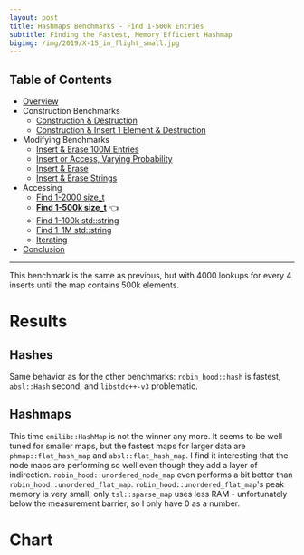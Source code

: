 ```yaml
---
layout: post
title: Hashmaps Benchmarks - Find 1-500k Entries
subtitle: Finding the Fastest, Memory Efficient Hashmap
bigimg: /img/2019/X-15_in_flight_small.jpg
---
```


## Table of Contents

* [Overview](/2019/04/01/hashmap-benchmarks-01-overview/)
* Construction Benchmarks
   * [Construction & Destruction](/2019/04/01/hashmap-benchmarks-02-01-result-CtorDtorEmptyMap/)
   * [Construction & Insert 1 Element & Destruction](/2019/04/01/hashmap-benchmarks-02-02-result-CtorDtorSingleEntryMap/)
* Modifying Benchmarks
   * [Insert & Erase 100M Entries](/2019/04/01/hashmap-benchmarks-03-01-result-InsertHugeInt/)
   * [Insert or Access, Varying Probability](/2019/04/01/hashmap-benchmarks-03-02-result-RandomDistinct2/)
   * [Insert & Erase](/2019/04/01/hashmap-benchmarks-03-03-result-RandomInsertErase/)
   * [Insert & Erase Strings](/2019/04/01/hashmap-benchmarks-03-04-result-RandomInsertEraseStrings/)
* Accessing
   * [Find 1-2000 size_t](/2019/04/01/hashmap-benchmarks-04-02-result-RandomFind_2000/)
   * **[Find 1-500k size_t](/2019/04/01/hashmap-benchmarks-04-03-result-RandomFind_500000/)** 👈
   * [Find 1-100k std::string](/2019/04/01/hashmap-benchmarks-04-04-result-RandomFindString/)
   * [Find 1-1M std::string](/2019/04/01/hashmap-benchmarks-04-05-result-RandomFindString_1000000/)
   * [Iterating](/2019/04/01/hashmap-benchmarks-04-06-result-IterateIntegers/)
* [Conclusion](/2019/04/01/hashmap-benchmarks-05-conclusion/)


----

This benchmark is the same as previous, but with 4000 lookups for every 4 inserts until the map contains 500k elements.

# Results

## Hashes

Same behavior as for the other benchmarks: `robin_hood::hash` is fastest, `absl::Hash` second, and `libstdc++-v3` problematic.

## Hashmaps

This time `emilib::HashMap` is not the winner any more. It seems to be well tuned for smaller maps, but the fastest maps for larger data are `phmap::flat_hash_map` and `absl::flat_hash_map`. I find it interesting that the node maps are performing so well even though they add a layer of indirection. `robin_hood::unordered_node_map` even performs a bit better than `robin_hood::unordered_flat_map`. `robin_hood::unordered_flat_map`'s peak memory is very small, only `tsl::sparse_map` uses less RAM - unfortunately below the measurement barrier, so I only have 0 as a number.

# Chart

<script src="https://cdn.plot.ly/plotly-latest.min.js"></script>
<div id="id_6a018945" style="height:250em"></div>
<script>
    var colors = Plotly.d3.scale.category10().range();
    var m0y = [ "std::unordered_map", "boost::unordered_map", "eastl::hash_map", "phmap::<br>parallel_node_hash_map", "boost::multi_index::<br>hashed_unique", "phmap::<br>parallel_flat_hash_map", "spp::sparse_hash_map", "folly::F14ValueMap", "tsl::hopscotch_map", "folly::F14NodeMap", "tsl::robin_map", "<b>tsl::sparse_map</b>", "ska::bytell_hash_map", "emilib1::HashMap", "robin_hood::<br>unordered_flat_map", "<b>robin_hood::<br>unordered_node_map</b>", "<b>absl::node_hash_map</b>", "<b>phmap::node_hash_map</b>", "<b>absl::flat_hash_map</b>", "<b>phmap::flat_hash_map</b>"];
    var m1y = [ "std::unordered_map", "boost::unordered_map", "eastl::hash_map", "phmap::<br>parallel_node_hash_map", "boost::multi_index::<br>hashed_unique", "phmap::<br>parallel_flat_hash_map", "spp::sparse_hash_map", "folly::F14ValueMap", "tsl::hopscotch_map", "folly::F14NodeMap", "tsl::robin_map", "<b>tsl::sparse_map</b>", "ska::bytell_hash_map", "emilib1::HashMap", "robin_hood::<br>unordered_flat_map", "<b>robin_hood::<br>unordered_node_map</b>", "<b>absl::node_hash_map</b>", "<b>phmap::node_hash_map</b>", "<b>absl::flat_hash_map</b>", "<b>phmap::flat_hash_map</b>"];
    var m2y = [ "std::unordered_map", "boost::unordered_map", "eastl::hash_map", "phmap::<br>parallel_node_hash_map", "boost::multi_index::<br>hashed_unique", "phmap::<br>parallel_flat_hash_map", "spp::sparse_hash_map", "tsl::hopscotch_map", "folly::F14ValueMap", "tsl::robin_map", "folly::F14NodeMap", "<b>tsl::sparse_map</b>", "ska::bytell_hash_map", "emilib1::HashMap", "robin_hood::<br>unordered_flat_map", "<b>robin_hood::<br>unordered_node_map</b>", "<b>absl::node_hash_map</b>", "<b>phmap::node_hash_map</b>", "<b>absl::flat_hash_map</b>", "<b>phmap::flat_hash_map</b>"];
    var m3y = [ "std::unordered_map", "boost::unordered_map", "eastl::hash_map", "phmap::<br>parallel_node_hash_map", "boost::multi_index::<br>hashed_unique", "phmap::<br>parallel_flat_hash_map", "spp::sparse_hash_map", "tsl::hopscotch_map", "folly::F14ValueMap", "tsl::robin_map", "folly::F14NodeMap", "emilib1::HashMap", "<b>tsl::sparse_map</b>", "ska::bytell_hash_map", "absl::node_hash_map", "phmap::node_hash_map", "<b>robin_hood::<br>unordered_node_map</b>", "<b>robin_hood::<br>unordered_flat_map</b>", "<b>absl::flat_hash_map</b>", "<b>phmap::flat_hash_map</b>"];
    var m4y = [ "tsl::sparse_map", "tsl::robin_map", "tsl::hopscotch_map", "spp::sparse_hash_map", "robin_hood::<br>unordered_node_map", "robin_hood::<br>unordered_flat_map", "phmap::<br>parallel_node_hash_map", "phmap::<br>parallel_flat_hash_map", "phmap::node_hash_map", "phmap::flat_hash_map", "emilib1::HashMap", "absl::node_hash_map", "absl::flat_hash_map", "std::unordered_map", "boost::unordered_map", "<b>eastl::hash_map</b>", "boost::multi_index::<br>hashed_unique", "folly::F14ValueMap", "<b>folly::F14NodeMap</b>", "<b>ska::bytell_hash_map</b>"];
    var measurement_names = [ "0% success, 0x00000000ffffffff", "0% success, 0xffffffff00000000", "100% success, 0x00000000ffffffff", "100% success, 0xffffffff00000000", "25% success, 0x00000000ffffffff", "25% success, 0xffffffff00000000", "50% success, 0x00000000ffffffff", "50% success, 0xffffffff00000000", "75% success, 0x00000000ffffffff", "75% success, 0xffffffff00000000" ];

    var data = [
        { x: [ 5.56816e-08, 4.9191700000000005e-08, 3.2362900000000005e-08, 2.6147500000000003e-08, 2.5136e-08, 2.09126e-08, 2.0654200000000002e-08, 1.3406470000000002e-08, 1.7136000000000002e-08, 1.1782319999999999e-08, 1.6390060000000002e-08, 1.3710700000000001e-08, 1.454759e-08, 1.4131950000000001e-08, 7.76349e-09, 7.857080000000001e-09, 9.40206e-09, 9.28867e-09, 8.281190000000001e-09, 8.25288e-09 ],
          y: m0y, name: measurement_names[0] + ' (robin_hood::hash)', type: 'bar', orientation: 'h', yaxis: 'y', marker: { color: colors[0], },
        },
        { x: [ 5.5817500000000003e-08, 4.922480000000001e-08, 3.2394000000000005e-08, 2.62156e-08, 2.51767e-08, 2.0889600000000002e-08, 2.0711800000000003e-08, 1.3362160000000002e-08, 1.725798e-08, 1.198599e-08, 1.6411420000000002e-08, 1.3751160000000002e-08, 1.4544950000000001e-08, 1.416715e-08, 7.84265e-09, 7.93915e-09, 9.555229999999999e-09, 9.43296e-09, 8.32616e-09, 8.300030000000001e-09 ],
          y: m0y, name: measurement_names[1] + ' (robin_hood::hash)', type: 'bar', orientation: 'h', yaxis: 'y', marker: { color: colors[1], },
        },
        { x: [ 3.92513e-08, 3.8863900000000004e-08, 2.5568900000000003e-08, 2.5396500000000002e-08, 1.801012e-08, 2.02803e-08, 1.8180240000000002e-08, 2.26752e-08, 1.758992e-08, 2.0438900000000003e-08, 1.4389520000000001e-08, 1.3175450000000002e-08, 1.312473e-08, 1.219928e-08, 1.616787e-08, 1.4696570000000001e-08, 1.173082e-08, 1.1694620000000001e-08, 1.143192e-08, 1.1366660000000003e-08 ],
          y: m0y, name: measurement_names[2] + ' (robin_hood::hash)', type: 'bar', orientation: 'h', yaxis: 'y', marker: { color: colors[2], },
        },
        { x: [ 3.92416e-08, 3.88433e-08, 2.55193e-08, 2.54015e-08, 1.7964480000000002e-08, 2.02713e-08, 1.8177639999999997e-08, 2.2617400000000002e-08, 1.7403600000000003e-08, 2.0559e-08, 1.4371430000000002e-08, 1.314997e-08, 1.3021770000000002e-08, 1.2204960000000001e-08, 1.618193e-08, 1.469964e-08, 1.174861e-08, 1.168556e-08, 1.13947e-08, 1.133914e-08 ],
          y: m0y, name: measurement_names[3] + ' (robin_hood::hash)', type: 'bar', orientation: 'h', yaxis: 'y', marker: { color: colors[3], },
        },
        { x: [ 6.18015e-08, 5.31378e-08, 3.8061100000000005e-08, 3.2962e-08, 2.9475900000000003e-08, 2.69051e-08, 2.6798300000000002e-08, 1.9526390000000004e-08, 2.08971e-08, 1.9741750000000002e-08, 2.10681e-08, 1.9626429999999998e-08, 1.826571e-08, 1.662313e-08, 1.3214850000000001e-08, 1.3265450000000001e-08, 1.5475490000000002e-08, 1.536716e-08, 1.294014e-08, 1.2894790000000002e-08 ],
          y: m0y, name: measurement_names[4] + ' (robin_hood::hash)', type: 'bar', orientation: 'h', yaxis: 'y', marker: { color: colors[4], },
        },
        { x: [ 6.19378e-08, 5.300850000000001e-08, 3.8062899999999996e-08, 3.2930000000000004e-08, 2.9435800000000002e-08, 2.6909700000000004e-08, 2.68177e-08, 1.948048e-08, 2.12752e-08, 1.9824550000000003e-08, 2.10789e-08, 1.9690240000000003e-08, 1.825968e-08, 1.6635640000000002e-08, 1.324857e-08, 1.3324360000000001e-08, 1.54518e-08, 1.535002e-08, 1.294436e-08, 1.2874860000000001e-08 ],
          y: m0y, name: measurement_names[5] + ' (robin_hood::hash)', type: 'bar', orientation: 'h', yaxis: 'y', marker: { color: colors[5], },
        },
        { x: [ 5.891400000000001e-08, 5.2507900000000004e-08, 3.76295e-08, 3.44861e-08, 2.9050700000000004e-08, 2.7739500000000002e-08, 2.62059e-08, 2.3599000000000002e-08, 2.35213e-08, 2.3291100000000002e-08, 2.15388e-08, 2.0024300000000004e-08, 1.876206e-08, 1.812942e-08, 1.677011e-08, 1.575506e-08, 1.607125e-08, 1.596962e-08, 1.4388950000000001e-08, 1.4204680000000001e-08 ],
          y: m0y, name: measurement_names[6] + ' (robin_hood::hash)', type: 'bar', orientation: 'h', yaxis: 'y', marker: { color: colors[6], },
        },
        { x: [ 5.8862e-08, 5.245900000000001e-08, 3.76931e-08, 3.45208e-08, 2.8994500000000002e-08, 2.7729400000000005e-08, 2.62568e-08, 2.3593200000000002e-08, 2.3507900000000002e-08, 2.32712e-08, 2.15732e-08, 2.0054000000000002e-08, 1.879003e-08, 1.815322e-08, 1.678923e-08, 1.576371e-08, 1.609576e-08, 1.5992000000000002e-08, 1.4420680000000001e-08, 1.423456e-08 ],
          y: m0y, name: measurement_names[7] + ' (robin_hood::hash)', type: 'bar', orientation: 'h', yaxis: 'y', marker: { color: colors[7], },
        },
        { x: [ 5.0249900000000004e-08, 4.73851e-08, 3.3251400000000006e-08, 3.09031e-08, 2.50818e-08, 2.4757900000000004e-08, 2.24773e-08, 2.4559000000000002e-08, 2.2219400000000004e-08, 2.3360300000000002e-08, 1.8793760000000002e-08, 1.6800790000000002e-08, 1.7109180000000002e-08, 1.588706e-08, 1.8036350000000003e-08, 1.670982e-08, 1.4281220000000001e-08, 1.4055550000000002e-08, 1.3053820000000001e-08, 1.303569e-08 ],
          y: m0y, name: measurement_names[8] + ' (robin_hood::hash)', type: 'bar', orientation: 'h', yaxis: 'y', marker: { color: colors[8], },
        },
        { x: [ 5.019260000000001e-08, 4.7335200000000004e-08, 3.3166200000000005e-08, 3.0934500000000005e-08, 2.5043700000000003e-08, 2.47354e-08, 2.2513500000000002e-08, 2.45506e-08, 2.21087e-08, 2.3273600000000002e-08, 1.881302e-08, 1.683293e-08, 1.706991e-08, 1.589391e-08, 1.806269e-08, 1.675333e-08, 1.427127e-08, 1.403086e-08, 1.3061890000000001e-08, 1.3006390000000001e-08 ],
          y: m0y, name: measurement_names[9] + ' (robin_hood::hash)', type: 'bar', orientation: 'h', yaxis: 'y', marker: { color: colors[9], },
            textposition: 'outside',
            text: [ "53.2ns avg<br>19.9MB", "48.2ns avg<br>22.6MB", "33.4ns avg<br>11.3MB", "30.0ns avg<br>16.3MB", "25.3ns avg<br>27.3MB", "24.1ns avg<br>11.4MB", "22.9ns avg<br>0MB", "20.7ns avg<br>22.0MB", "20.3ns avg<br>37.2MB", "19.8ns avg<br>19.8MB", "18.4ns avg<br>37.2MB", "<b>16.7ns avg<br>0MB</b>", "16.3ns avg<br>23.3MB", "15.4ns avg<br>37.2MB", "14.4ns avg<br>23.4MB", "<b>13.7ns avg<br>9.46MB</b>", "<b>13.4ns avg<br>21.5MB</b>", "<b>13.3ns avg<br>22.1MB</b>", "<b>12.0ns avg<br>23.9MB</b>", "<b>12.0ns avg<br>24.6MB</b>" ],
        },
        { x: [ 5.670530000000001e-08, 5.0144200000000006e-08, 3.25034e-08, 2.64198e-08, 2.6154700000000002e-08, 2.12288e-08, 2.05207e-08, 1.366231e-08, 1.695892e-08, 1.1942340000000001e-08, 1.517302e-08, 1.410984e-08, 1.5164500000000003e-08, 1.479915e-08, 8.63383e-09, 8.695830000000001e-09, 9.948439999999999e-09, 9.896459999999999e-09, 9.02647e-09, 8.73482e-09 ],
          y: m1y, name: measurement_names[0] + ' (absl::Hash)', type: 'bar', orientation: 'h', yaxis: 'y2', marker: { color: colors[0], },
        },
        { x: [ 5.6743700000000005e-08, 5.02113e-08, 3.26325e-08, 2.6551900000000003e-08, 2.6256900000000003e-08, 2.1217700000000002e-08, 2.05121e-08, 1.3584580000000002e-08, 1.691823e-08, 1.213221e-08, 1.518473e-08, 1.4125640000000001e-08, 1.520076e-08, 1.4801570000000001e-08, 8.63763e-09, 8.681400000000002e-09, 1.0031539999999999e-08, 9.98479e-09, 9.03485e-09, 8.7428e-09 ],
          y: m1y, name: measurement_names[1] + ' (absl::Hash)', type: 'bar', orientation: 'h', yaxis: 'y2', marker: { color: colors[1], },
        },
        { x: [ 4.0886600000000006e-08, 3.92395e-08, 2.60126e-08, 2.63451e-08, 1.8359320000000002e-08, 2.11639e-08, 1.8526870000000003e-08, 2.2867900000000005e-08, 1.754729e-08, 2.0414100000000002e-08, 1.405655e-08, 1.3647950000000001e-08, 1.379911e-08, 1.2947700000000002e-08, 1.7307229999999998e-08, 1.595712e-08, 1.2144410000000001e-08, 1.208759e-08, 1.189442e-08, 1.1781030000000001e-08 ],
          y: m1y, name: measurement_names[2] + ' (absl::Hash)', type: 'bar', orientation: 'h', yaxis: 'y2', marker: { color: colors[2], },
        },
        { x: [ 4.07945e-08, 3.9286600000000005e-08, 2.5979500000000004e-08, 2.6338400000000002e-08, 1.8347280000000002e-08, 2.1171100000000004e-08, 1.851455e-08, 2.2897100000000002e-08, 1.752276e-08, 2.07253e-08, 1.407182e-08, 1.364076e-08, 1.375164e-08, 1.2951730000000002e-08, 1.732268e-08, 1.5948240000000002e-08, 1.214129e-08, 1.212054e-08, 1.1850940000000002e-08, 1.1766270000000001e-08 ],
          y: m1y, name: measurement_names[3] + ' (absl::Hash)', type: 'bar', orientation: 'h', yaxis: 'y2', marker: { color: colors[3], },
        },
        { x: [ 6.17371e-08, 5.39661e-08, 3.78904e-08, 3.3131e-08, 3.0034500000000003e-08, 2.72333e-08, 2.70485e-08, 1.9804500000000004e-08, 2.13922e-08, 1.985769e-08, 1.9546230000000002e-08, 1.9971320000000003e-08, 1.905747e-08, 1.789532e-08, 1.424819e-08, 1.4304659999999999e-08, 1.643527e-08, 1.633216e-08, 1.382252e-08, 1.358555e-08 ],
          y: m1y, name: measurement_names[4] + ' (absl::Hash)', type: 'bar', orientation: 'h', yaxis: 'y2', marker: { color: colors[4], },
        },
        { x: [ 6.18046e-08, 5.4064e-08, 3.79325e-08, 3.31741e-08, 3.00041e-08, 2.72229e-08, 2.70314e-08, 1.980478e-08, 2.12441e-08, 1.985877e-08, 1.9544860000000002e-08, 1.996556e-08, 1.903787e-08, 1.7913070000000002e-08, 1.426541e-08, 1.4260880000000001e-08, 1.641691e-08, 1.6316160000000003e-08, 1.379487e-08, 1.359233e-08 ],
          y: m1y, name: measurement_names[5] + ' (absl::Hash)', type: 'bar', orientation: 'h', yaxis: 'y2', marker: { color: colors[5], },
        },
        { x: [ 5.92919e-08, 5.28767e-08, 3.80641e-08, 3.4701100000000006e-08, 2.9542e-08, 2.82574e-08, 2.65244e-08, 2.40381e-08, 2.2152800000000002e-08, 2.35415e-08, 2.0155200000000002e-08, 2.0506500000000002e-08, 1.975288e-08, 1.8289180000000004e-08, 1.790753e-08, 1.6887660000000003e-08, 1.700214e-08, 1.6924820000000003e-08, 1.491293e-08, 1.496578e-08 ],
          y: m1y, name: measurement_names[6] + ' (absl::Hash)', type: 'bar', orientation: 'h', yaxis: 'y2', marker: { color: colors[6], },
        },
        { x: [ 5.93035e-08, 5.28679e-08, 3.8032700000000004e-08, 3.4739500000000005e-08, 2.95229e-08, 2.8303500000000003e-08, 2.65262e-08, 2.40044e-08, 2.2180600000000003e-08, 2.3528400000000002e-08, 2.01946e-08, 2.05061e-08, 1.9726190000000002e-08, 1.832631e-08, 1.7884630000000002e-08, 1.698647e-08, 1.699265e-08, 1.692251e-08, 1.491535e-08, 1.495664e-08 ],
          y: m1y, name: measurement_names[7] + ' (absl::Hash)', type: 'bar', orientation: 'h', yaxis: 'y2', marker: { color: colors[7], },
        },
        { x: [ 5.14413e-08, 4.808840000000001e-08, 3.33467e-08, 3.1449e-08, 2.55647e-08, 2.54352e-08, 2.28712e-08, 2.47275e-08, 2.15771e-08, 2.34219e-08, 1.760106e-08, 1.726026e-08, 1.743e-08, 1.6712870000000004e-08, 1.946428e-08, 1.800535e-08, 1.4794900000000002e-08, 1.468883e-08, 1.3609960000000001e-08, 1.351641e-08 ],
          y: m1y, name: measurement_names[8] + ' (absl::Hash)', type: 'bar', orientation: 'h', yaxis: 'y2', marker: { color: colors[8], },
        },
        { x: [ 5.1455700000000005e-08, 4.80286e-08, 3.3384500000000004e-08, 3.1520800000000004e-08, 2.5576400000000002e-08, 2.5427900000000002e-08, 2.28847e-08, 2.4773900000000002e-08, 2.1334700000000002e-08, 2.33007e-08, 1.757557e-08, 1.7272950000000002e-08, 1.740198e-08, 1.672872e-08, 1.948639e-08, 1.8011500000000002e-08, 1.4770960000000001e-08, 1.4679720000000001e-08, 1.362373e-08, 1.3494180000000001e-08 ],
          y: m1y, name: measurement_names[9] + ' (absl::Hash)', type: 'bar', orientation: 'h', yaxis: 'y2', marker: { color: colors[9], },
            textposition: 'outside',
            text: [ "54.0ns avg<br>22.3MB", "48.9ns avg<br>22.5MB", "33.6ns avg<br>11.2MB", "30.4ns avg<br>16.3MB", "25.9ns avg<br>27.2MB", "24.7ns avg<br>11.2MB", "23.1ns avg<br>0MB", "21.0ns avg<br>22.0MB", "19.9ns avg<br>37.2MB", "19.9ns avg<br>20.1MB", "17.3ns avg<br>37.2MB", "<b>17.1ns avg<br>0MB</b>", "17.0ns avg<br>23.3MB", "16.1ns avg<br>37.2MB", "15.5ns avg<br>23.3MB", "<b>14.8ns avg<br>9.51MB</b>", "<b>14.1ns avg<br>21.8MB</b>", "<b>14.0ns avg<br>22.0MB</b>", "<b>12.6ns avg<br>23.8MB</b>", "<b>12.5ns avg<br>24.5MB</b>" ],
        },
        { x: [ 6.27187e-08, 5.23211e-08, 3.51346e-08, 3.01013e-08, 3.10101e-08, 2.5043500000000002e-08, 2.25893e-08, 2.11475e-08, 1.454922e-08, 1.9029600000000004e-08, 1.297702e-08, 1.6913880000000003e-08, 1.805393e-08, 1.8041150000000004e-08, 9.78478e-09, 1.015228e-08, 1.2102810000000002e-08, 1.201511e-08, 1.096249e-08, 1.092309e-08 ],
          y: m2y, name: measurement_names[0] + ' (folly::hasher)', type: 'bar', orientation: 'h', yaxis: 'y3', marker: { color: colors[0], },
        },
        { x: [ 6.28498e-08, 5.23409e-08, 3.5225e-08, 3.03486e-08, 3.10544e-08, 2.50591e-08, 2.25447e-08, 2.1138700000000002e-08, 1.445252e-08, 1.899752e-08, 1.309245e-08, 1.688692e-08, 1.805959e-08, 1.8044350000000005e-08, 9.697220000000001e-09, 1.0049280000000001e-08, 1.222926e-08, 1.2124040000000001e-08, 1.1017500000000001e-08, 1.095137e-08 ],
          y: m2y, name: measurement_names[1] + ' (folly::hasher)', type: 'bar', orientation: 'h', yaxis: 'y3', marker: { color: colors[1], },
        },
        { x: [ 4.16203e-08, 4.1401800000000005e-08, 2.75503e-08, 2.99684e-08, 2.1529e-08, 2.41578e-08, 2.1050600000000003e-08, 2.13015e-08, 2.33832e-08, 1.703329e-08, 2.1272e-08, 1.632057e-08, 1.602022e-08, 1.5694790000000002e-08, 1.91039e-08, 1.831869e-08, 1.434743e-08, 1.4301570000000002e-08, 1.416544e-08, 1.412875e-08 ],
          y: m2y, name: measurement_names[2] + ' (folly::hasher)', type: 'bar', orientation: 'h', yaxis: 'y3', marker: { color: colors[2], },
        },
        { x: [ 4.17372e-08, 4.13522e-08, 2.7519600000000002e-08, 3.00406e-08, 2.14919e-08, 2.4147200000000002e-08, 2.1084800000000002e-08, 2.13266e-08, 2.3355800000000003e-08, 1.703167e-08, 2.12667e-08, 1.635358e-08, 1.608267e-08, 1.5696350000000003e-08, 1.9120990000000003e-08, 1.83043e-08, 1.4319490000000001e-08, 1.4296990000000002e-08, 1.4199400000000002e-08, 1.4127840000000001e-08 ],
          y: m2y, name: measurement_names[3] + ' (folly::hasher)', type: 'bar', orientation: 'h', yaxis: 'y3', marker: { color: colors[3], },
        },
        { x: [ 6.78287e-08, 5.62233e-08, 4.0268100000000006e-08, 3.77499e-08, 3.5305900000000006e-08, 3.14187e-08, 2.98257e-08, 2.51754e-08, 2.0961200000000002e-08, 2.412e-08, 2.1214e-08, 2.3302200000000003e-08, 2.21634e-08, 2.09088e-08, 1.5655150000000002e-08, 1.621053e-08, 1.9062319999999998e-08, 1.9146040000000004e-08, 1.632625e-08, 1.635577e-08 ],
          y: m2y, name: measurement_names[4] + ' (folly::hasher)', type: 'bar', orientation: 'h', yaxis: 'y3', marker: { color: colors[4], },
        },
        { x: [ 6.78784e-08, 5.6167e-08, 4.0316800000000005e-08, 3.7720300000000006e-08, 3.5252099999999996e-08, 3.13906e-08, 2.98273e-08, 2.52486e-08, 2.08984e-08, 2.41383e-08, 2.10966e-08, 2.3342200000000002e-08, 2.22554e-08, 2.09137e-08, 1.582941e-08, 1.644075e-08, 1.910127e-08, 1.915813e-08, 1.633151e-08, 1.634544e-08 ],
          y: m2y, name: measurement_names[5] + ' (folly::hasher)', type: 'bar', orientation: 'h', yaxis: 'y3', marker: { color: colors[5], },
        },
        { x: [ 6.316790000000001e-08, 5.51666e-08, 3.9962e-08, 3.94579e-08, 3.46589e-08, 3.2310400000000005e-08, 3.0171100000000005e-08, 2.66705e-08, 2.4961400000000003e-08, 2.50311e-08, 2.45969e-08, 2.3644500000000004e-08, 2.3331300000000002e-08, 2.23424e-08, 1.9576580000000002e-08, 1.9363679999999998e-08, 1.9943110000000004e-08, 1.9959390000000002e-08, 1.7861950000000002e-08, 1.782495e-08 ],
          y: m2y, name: measurement_names[6] + ' (folly::hasher)', type: 'bar', orientation: 'h', yaxis: 'y3', marker: { color: colors[6], },
        },
        { x: [ 6.314650000000002e-08, 5.52395e-08, 3.99003e-08, 3.9413500000000004e-08, 3.46634e-08, 3.22074e-08, 3.01781e-08, 2.6690600000000002e-08, 2.49306e-08, 2.50015e-08, 2.45586e-08, 2.36579e-08, 2.33764e-08, 2.23837e-08, 1.96101e-08, 1.942219e-08, 1.998702e-08, 2.000597e-08, 1.7874040000000005e-08, 1.785218e-08 ],
          y: m2y, name: measurement_names[7] + ' (folly::hasher)', type: 'bar', orientation: 'h', yaxis: 'y3', marker: { color: colors[7], },
        },
        { x: [ 5.2925700000000004e-08, 5.0219e-08, 3.4921700000000004e-08, 3.6224e-08, 2.91742e-08, 2.91526e-08, 2.59442e-08, 2.46075e-08, 2.5523000000000003e-08, 2.1719400000000003e-08, 2.42621e-08, 2.01164e-08, 2.05867e-08, 2.0064e-08, 2.1311200000000002e-08, 2.1016100000000003e-08, 1.752581e-08, 1.7438900000000003e-08, 1.6455390000000003e-08, 1.6388550000000004e-08 ],
          y: m2y, name: measurement_names[8] + ' (folly::hasher)', type: 'bar', orientation: 'h', yaxis: 'y3', marker: { color: colors[8], },
        },
        { x: [ 5.288910000000001e-08, 5.011550000000001e-08, 3.4918e-08, 3.62829e-08, 2.91847e-08, 2.92182e-08, 2.5962200000000002e-08, 2.4736100000000003e-08, 2.5490800000000002e-08, 2.17061e-08, 2.41602e-08, 2.01038e-08, 2.0601400000000002e-08, 2.0091e-08, 2.1302500000000002e-08, 2.0977000000000003e-08, 1.7510730000000004e-08, 1.7440770000000003e-08, 1.6455430000000002e-08, 1.6398450000000003e-08 ],
          y: m2y, name: measurement_names[9] + ' (folly::hasher)', type: 'bar', orientation: 'h', yaxis: 'y3', marker: { color: colors[9], },
            textposition: 'outside',
            text: [ "57.7ns avg<br>14.7MB", "51.1ns avg<br>22.6MB", "35.6ns avg<br>11.3MB", "34.7ns avg<br>16.4MB", "30.3ns avg<br>27.2MB", "28.4ns avg<br>11.6MB", "25.9ns avg<br>0MB", "23.8ns avg<br>37.2MB", "21.9ns avg<br>21.9MB", "21.4ns avg<br>37.2MB", "20.8ns avg<br>20.4MB", "<b>20.1ns avg<br>0MB</b>", "20.1ns avg<br>23.3MB", "19.4ns avg<br>37.2MB", "17.1ns avg<br>23.4MB", "<b>17.0ns avg<br>9.46MB</b>", "<b>16.6ns avg<br>21.4MB</b>", "<b>16.6ns avg<br>22.2MB</b>", "<b>15.2ns avg<br>23.9MB</b>", "<b>15.1ns avg<br>24.5MB</b>" ],
        },
        { x: [ 7.001010000000001e-08, 6.207290000000001e-08, 3.95854e-08, 3.5159099999999996e-08, 3.84654e-08, 2.86266e-08, 2.65644e-08, 2.5018300000000002e-08, 1.918848e-08, 2.35023e-08, 1.7087659999999998e-08, 2.2610299999999998e-08, 2.07522e-08, 2.2293200000000004e-08, 1.509993e-08, 1.501322e-08, 1.2949350000000001e-08, 1.238423e-08, 1.367349e-08, 1.3675520000000002e-08 ],
          y: m3y, name: measurement_names[0] + ' (FNV1a)', type: 'bar', orientation: 'h', yaxis: 'y4', marker: { color: colors[0], },
        },
        { x: [ 7.00754e-08, 6.21989e-08, 3.962420000000001e-08, 3.54064e-08, 3.85253e-08, 2.87262e-08, 2.6572200000000002e-08, 2.5190899999999998e-08, 1.913412e-08, 2.3517100000000004e-08, 1.719346e-08, 2.2579300000000003e-08, 2.0835e-08, 2.2268200000000002e-08, 1.5201250000000002e-08, 1.514157e-08, 1.289648e-08, 1.232224e-08, 1.373292e-08, 1.3755860000000001e-08 ],
          y: m3y, name: measurement_names[1] + ' (FNV1a)', type: 'bar', orientation: 'h', yaxis: 'y4', marker: { color: colors[1], },
        },
        { x: [ 5.06207e-08, 4.9766699999999995e-08, 3.1780400000000006e-08, 3.479e-08, 2.6631800000000002e-08, 2.82635e-08, 2.5343e-08, 2.4978900000000003e-08, 2.8791000000000003e-08, 2.21574e-08, 2.6261700000000004e-08, 2.04637e-08, 2.08107e-08, 1.9673630000000003e-08, 1.842935e-08, 1.835155e-08, 2.24499e-08, 2.32253e-08, 1.818925e-08, 1.810456e-08 ],
          y: m3y, name: measurement_names[2] + ' (FNV1a)', type: 'bar', orientation: 'h', yaxis: 'y4', marker: { color: colors[2], },
        },
        { x: [ 5.0692e-08, 4.97732e-08, 3.16266e-08, 3.48354e-08, 2.6627100000000003e-08, 2.8311400000000003e-08, 2.5295900000000005e-08, 2.47543e-08, 2.8773500000000003e-08, 2.20756e-08, 2.60845e-08, 2.04405e-08, 2.0758e-08, 1.9804930000000002e-08, 1.8427950000000002e-08, 1.836291e-08, 2.2459500000000003e-08, 2.3269800000000002e-08, 1.819073e-08, 1.8144920000000002e-08 ],
          y: m3y, name: measurement_names[3] + ' (FNV1a)', type: 'bar', orientation: 'h', yaxis: 'y4', marker: { color: colors[3], },
        },
        { x: [ 7.492910000000001e-08, 6.699810000000001e-08, 4.55254e-08, 4.33408e-08, 4.25914e-08, 3.5643500000000004e-08, 3.4236300000000006e-08, 3.0738e-08, 2.6385900000000003e-08, 2.95849e-08, 2.61523e-08, 2.70102e-08, 2.77229e-08, 2.66849e-08, 2.4254800000000004e-08, 2.3902700000000003e-08, 1.974821e-08, 1.862175e-08, 2.03242e-08, 2.02668e-08 ],
          y: m3y, name: measurement_names[4] + ' (FNV1a)', type: 'bar', orientation: 'h', yaxis: 'y4', marker: { color: colors[4], },
        },
        { x: [ 7.501189999999999e-08, 6.710370000000001e-08, 4.5528e-08, 4.3328e-08, 4.25489e-08, 3.5702000000000004e-08, 3.42401e-08, 3.0787e-08, 2.64369e-08, 2.9595700000000003e-08, 2.6238300000000003e-08, 2.70141e-08, 2.7769500000000003e-08, 2.6704600000000005e-08, 2.42874e-08, 2.3944800000000003e-08, 1.9524500000000004e-08, 1.8437900000000004e-08, 2.0353900000000003e-08, 2.03353e-08 ],
          y: m3y, name: measurement_names[5] + ' (FNV1a)', type: 'bar', orientation: 'h', yaxis: 'y4', marker: { color: colors[5], },
        },
        { x: [ 7.152990000000001e-08, 6.499690000000002e-08, 4.55034e-08, 4.46188e-08, 4.13824e-08, 3.7452900000000006e-08, 3.44719e-08, 3.245750000000001e-08, 3.11476e-08, 3.0226900000000004e-08, 3.0175000000000004e-08, 2.7658000000000002e-08, 2.84162e-08, 2.78611e-08, 2.4778100000000004e-08, 2.47205e-08, 2.372e-08, 2.31745e-08, 2.2474e-08, 2.23936e-08 ],
          y: m3y, name: measurement_names[6] + ' (FNV1a)', type: 'bar', orientation: 'h', yaxis: 'y4', marker: { color: colors[6], },
        },
        { x: [ 7.163380000000001e-08, 6.49778e-08, 4.5577e-08, 4.4694e-08, 4.13502e-08, 3.750530000000001e-08, 3.44846e-08, 3.2413800000000004e-08, 3.11779e-08, 3.01793e-08, 3.0123600000000004e-08, 2.7662500000000004e-08, 2.8381e-08, 2.79569e-08, 2.4793000000000002e-08, 2.47395e-08, 2.37985e-08, 2.3166e-08, 2.2455100000000004e-08, 2.23932e-08 ],
          y: m3y, name: measurement_names[7] + ' (FNV1a)', type: 'bar', orientation: 'h', yaxis: 'y4', marker: { color: colors[7], },
        },
        { x: [ 6.24654e-08, 5.9524500000000005e-08, 3.9897099999999995e-08, 4.1159000000000005e-08, 3.55093e-08, 3.39467e-08, 3.026660000000001e-08, 2.91193e-08, 3.15277e-08, 2.6959600000000003e-08, 2.9745700000000004e-08, 2.57277e-08, 2.49141e-08, 2.41439e-08, 2.22301e-08, 2.21289e-08, 2.5136200000000002e-08, 2.5166900000000004e-08, 2.0845300000000002e-08, 2.0936500000000004e-08 ],
          y: m3y, name: measurement_names[8] + ' (FNV1a)', type: 'bar', orientation: 'h', yaxis: 'y4', marker: { color: colors[8], },
        },
        { x: [ 6.247730000000001e-08, 5.9591100000000006e-08, 3.97472e-08, 4.12183e-08, 3.54812e-08, 3.39998e-08, 3.02941e-08, 2.91685e-08, 3.15526e-08, 2.6922200000000002e-08, 2.9676300000000003e-08, 2.5719199999999998e-08, 2.4915500000000002e-08, 2.4200500000000002e-08, 2.21967e-08, 2.2119700000000003e-08, 2.50414e-08, 2.51256e-08, 2.0856800000000002e-08, 2.09035e-08 ],
          y: m3y, name: measurement_names[9] + ' (FNV1a)', type: 'bar', orientation: 'h', yaxis: 'y4', marker: { color: colors[9], },
            textposition: 'outside',
            text: [ "65.9ns avg<br>20.0MB", "60.7ns avg<br>21.0MB", "40.4ns avg<br>11.3MB", "39.9ns avg<br>16.2MB", "36.9ns avg<br>27.2MB", "32.8ns avg<br>11.4MB", "30.2ns avg<br>0MB", "28.5ns avg<br>37.2MB", "27.4ns avg<br>21.9MB", "26.5ns avg<br>37.2MB", "25.9ns avg<br>19.8MB", "24.7ns avg<br>37.2MB", "<b>24.5ns avg<br>0MB</b>", "24.2ns avg<br>23.3MB", "21.0ns avg<br>22.0MB", "20.8ns avg<br>22.4MB", "<b>20.8ns avg<br>9.48MB</b>", "<b>20.5ns avg<br>23.4MB</b>", "<b>19.1ns avg<br>23.9MB</b>", "<b>19.1ns avg<br>24.6MB</b>" ],
        },
        { x: [ 0, 0, 0, 0, 0, 0, 0, 0, 0, 0, 0, 0, 0, 5.333970000000001e-08, 4.48658e-08, 3.04358e-08, 2.3442800000000003e-08, 1.230374e-08, 1.092922e-08, 1.3412290000000001e-08 ],
          y: m4y, name: measurement_names[0] + ' (libstdc++-v3)', type: 'bar', orientation: 'h', yaxis: 'y5', marker: { color: colors[0], },
        },
        { x: [ 0, 0, 0, 0, 0, 0, 0, 0, 0, 0, 0, 0, 0, 5.34479e-08, 4.5074900000000006e-08, 3.05427e-08, 2.3515300000000002e-08, 1.2305990000000001e-08, 1.1063020000000001e-08, 1.339651e-08 ],
          y: m4y, name: measurement_names[1] + ' (libstdc++-v3)', type: 'bar', orientation: 'h', yaxis: 'y5', marker: { color: colors[1], },
        },
        { x: [ 0, 0, 0, 0, 0, 0, 0, 0, 0, 0, 0, 0, 0, 3.72382e-08, 3.48726e-08, 2.4466400000000004e-08, 1.675333e-08, 2.1378e-08, 1.9472519999999998e-08, 1.1949970000000001e-08 ],
          y: m4y, name: measurement_names[2] + ' (libstdc++-v3)', type: 'bar', orientation: 'h', yaxis: 'y5', marker: { color: colors[2], },
        },
        { x: [ 0, 0, 0, 0, 0, 0, 0, 0, 0, 0, 0, 0, 0, 3.71699e-08, 3.486290000000001e-08, 2.4439e-08, 1.6754099999999998e-08, 2.13136e-08, 1.950713e-08, 1.1960650000000001e-08 ],
          y: m4y, name: measurement_names[3] + ' (libstdc++-v3)', type: 'bar', orientation: 'h', yaxis: 'y5', marker: { color: colors[3], },
        },
        { x: [ 0, 0, 0, 0, 0, 0, 0, 0, 0, 0, 0, 0, 0, 5.88813e-08, 4.87268e-08, 3.55718e-08, 2.7236600000000002e-08, 1.84678e-08, 1.8760390000000002e-08, 1.6794770000000002e-08 ],
          y: m4y, name: measurement_names[4] + ' (libstdc++-v3)', type: 'bar', orientation: 'h', yaxis: 'y5', marker: { color: colors[4], },
        },
        { x: [ 0, 0, 0, 0, 0, 0, 0, 0, 0, 0, 0, 0, 0, 5.88515e-08, 4.86893e-08, 3.56213e-08, 2.71758e-08, 1.8478730000000003e-08, 1.880877e-08, 1.679864e-08 ],
          y: m4y, name: measurement_names[5] + ' (libstdc++-v3)', type: 'bar', orientation: 'h', yaxis: 'y5', marker: { color: colors[5], },
        },
        { x: [ 0, 0, 0, 0, 0, 0, 0, 0, 0, 0, 0, 0, 0, 5.5973800000000005e-08, 4.77987e-08, 3.46392e-08, 2.7448000000000002e-08, 2.25259e-08, 2.22405e-08, 1.780558e-08 ],
          y: m4y, name: measurement_names[6] + ' (libstdc++-v3)', type: 'bar', orientation: 'h', yaxis: 'y5', marker: { color: colors[6], },
        },
        { x: [ 0, 0, 0, 0, 0, 0, 0, 0, 0, 0, 0, 0, 0, 5.57367e-08, 4.78161e-08, 3.4572600000000006e-08, 2.7431400000000004e-08, 2.2547e-08, 2.23725e-08, 1.7851830000000002e-08 ],
          y: m4y, name: measurement_names[7] + ' (libstdc++-v3)', type: 'bar', orientation: 'h', yaxis: 'y5', marker: { color: colors[7], },
        },
        { x: [ 0, 0, 0, 0, 0, 0, 0, 0, 0, 0, 0, 0, 0, 4.78063e-08, 4.2993800000000003e-08, 3.03283e-08, 2.3344300000000003e-08, 2.33882e-08, 2.21433e-08, 1.536894e-08 ],
          y: m4y, name: measurement_names[8] + ' (libstdc++-v3)', type: 'bar', orientation: 'h', yaxis: 'y5', marker: { color: colors[8], },
        },
        { x: [ 0, 0, 0, 0, 0, 0, 0, 0, 0, 0, 0, 0, 0, 4.7763200000000006e-08, 4.29643e-08, 3.0414900000000006e-08, 2.3339500000000002e-08, 2.3312700000000002e-08, 2.2199800000000003e-08, 1.5405390000000003e-08 ],
          y: m4y, name: measurement_names[9] + ' (libstdc++-v3)', type: 'bar', orientation: 'h', yaxis: 'y5', marker: { color: colors[9], },
            textposition: 'outside',
            text: [ "timeout", "timeout", "timeout", "timeout", "timeout", "timeout", "timeout", "timeout", "timeout", "timeout", "timeout", "timeout", "timeout", "50.6ns avg<br>22.3MB", "43.9ns avg<br>22.5MB", "<b>31.1ns avg<br>11.3MB</b>", "23.6ns avg<br>27.3MB", "19.6ns avg<br>22.0MB", "<b>18.7ns avg<br>20.3MB</b>", "<b>15.1ns avg<br>23.2MB</b>" ],
        },
    ];

    var layout = {
        // title: { text: 'RandomFind_500000'},
        grid: {
            ygap: 0.1,
            subplots: [
            ['xy'],
            ['xy2'],
            ['xy3'],
            ['xy4'],
            ['xy5'],
        ] },

        barmode: 'stack',
        yaxis: { title: 'robin_hood::hash', automargin: true, },
        yaxis2: { title: 'absl::Hash', automargin: true, },
        yaxis3: { title: 'folly::hasher', automargin: true, },
        yaxis4: { title: 'FNV1a', automargin: true, },
        yaxis5: { title: 'libstdc++-v3', automargin: true, },
        xaxis: { automargin: true,  range: [0, 5.416430950000001e-07]  },
        legend: { traceorder: 'normal' },
        margin: { pad: 0, l:0, r:0, t:0, b:0, },
        showlegend:false,
    };

    Plotly.newPlot('id_6a018945', data, layout);
</script>
